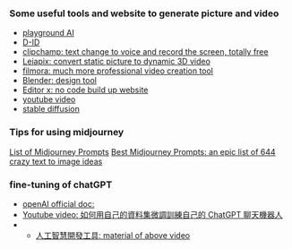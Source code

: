 
### Some useful tools and website to generate picture and video
- [playground AI](https://playgroundai.com/)
- [D-ID](https://studio.d-id.com/)
- [clipchamp: text change to voice and record the screen, totally free](https://clipchamp.com/)
- [Leiapix: convert static picture to dynamic 3D video](https://convert.leiapix.com/)
- [filmora: much more professional video creation tool](https://filmora.wondershare.tw/)
- [Blender: design tool](https://www.blenderkit.com/)
- [Editor x: no code build up website]()
- [youtube video](https://youtu.be/2FeymQoKvrk)
- [stable diffusion](https://stablediffusionweb.com/)

### Tips for using midjourney
[List of Midjourney Prompts](https://www.followchain.org/midjourney-prompts/)
[Best Midjourney Prompts: an epic list of 644 crazy text to image ideas](https://www.creativindie.com/best-midjourney-prompts-an-epic-list-of-crazy-text-to-image-ideas/)


### fine-tuning of chatGPT
- [openAI official doc:](https://platform.openai.com/docs/guides/fine-tuning)
- [Youtube video: 如何用自己的資料集微調訓練自己的 ChatGPT 聊天機器人](https://www.youtube.com/watch?v=wfiuYm19wL0)
- - [人工智慧開發工具: material of above video](https://tw.leaderg.com/dir/index?sn=11114)
